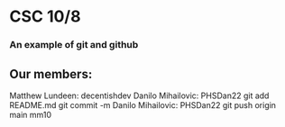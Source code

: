 # CSC 10/8
### An example of git and github

## Our members:
Matthew Lundeen: decentishdev
Danilo Mihailovic: PHSDan22
git add README.md
git commit -m Danilo Mihailovic: PHSDan22
git push origin main
mm10
